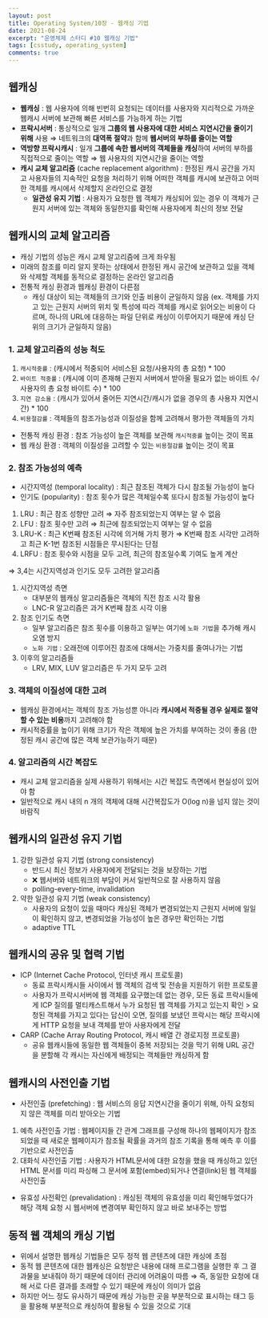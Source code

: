 ```yaml
---
layout: post
title: Operating System/10장 - 웹캐싱 기법
date: 2021-08-24
excerpt: "운영체제 스터디 #10 웹캐싱 기법"
tags: [csstudy, operating_system]
comments: true
---
```


## 웹캐싱
- **웹캐싱** : 웹 사용자에 의해 빈번히 요청되는 데이터를 사용자와 지리적으로 가까운 웹캐시 서버에 보관해 빠른 서비스를 가능하게 하는 기법
- **프락시서버** : 통상적으로 일개 **그룹의 웹 사용자에 대한 서비스 지연시간을 줄이기 위해** 사용 ⇒ 네트워크의 **대역폭 절약**과 함께 **웹서버의 부하를 줄이는 역할**
- **역방향 프락시캐시** : 일개 **그룹에 속한 웹서버의 객체들을 캐싱**하여 서버의 부하를 직접적으로 줄이는 역할 ⇒ 웹 사용자의 지연시간을 줄이는 역할
- **캐시 교체 알고리즘** (cache replacement algorithm) : 한정된 캐시 공간을 가지고 사용자들의 지속적인 요청을 처리하기 위해 어떠한 객체를 캐시에 보관하고 어떠한 객체를 캐시에서 삭제할지 온라인으로 결정
    - **일관성 유지 기법** : 사용자가 요청한 웹 객체가 캐싱되어 있는 경우 이 객체가 근원지 서버에 있는 객체와 동일한지를 확인해 사용자에게 최신의 정보 전달

## 웹캐시의 교체 알고리즘
- 캐싱 기법의 성능은 캐시 교체 알고리즘에 크게 좌우됨
- 미래의 참조를 미리 알지 못하는 상태에서 한정된 캐시 공간에 보관하고 있을 객체와 삭제할 객체를 동적으로 결정하는 온라인 알고리즘
- 전통적 캐싱 환경과 웹캐싱 환경이 다른점
    - 캐싱 대상이 되는 객체들의 크기와 인출 비용이 균일하지 않음 (ex. 객체를 가지고 있는 근원지 서버의 위치 및 특성에 따라 객체를 캐시로 읽어오는 비용이 다르며, 하나의 URL에 대응하는 파일 단위로 캐싱이 이루어지기 때문에 캐싱 단위의 크기가 균일하지 않음)

### 1. 교체 알고리즘의 성능 척도
1. `캐시적중률` : (캐시에서 적중되어 서비스된 요청/사용자의 총 요청) * 100
2. `바이트 적중률` : (캐시에 이미 존재해 근원지 서버에서 받아올 필요가 없는 바이트 수/사용자의 총 요청 바이트 수) * 100
3. `지연 감소율` : (캐시가 있어서 줄어든 지연시간/캐시가 없을 경우의 총 사용자 지연시간) * 100
4. `비용절감률` : 객체들의 참조가능성과 이질성을 함께 고려해서 평가한 객체들의 가치

- 전통적 캐싱 환경 : 참조 가능성이 높은 객체를 보관해 `캐시적중률` 높이는 것이 목표
- 웹 캐싱 환경 : 객체의 이질성을 고려할 수 있는 `비용절감률` 높이는 것이 목표

### 2. 참조 가능성의 예측
- 시간지역성 (temporal locality) : 최근 참조된 객체가 다시 참조될 가능성이 높다
- 인기도 (popularity) : 참조 횟수가 많은 객체일수록 또다시 참조될 가능성이 높다

1. LRU : 최근 참조 성향만 고려 ⇒ 자주 참조되었는지 여부는 알 수 없음
2. LFU : 참조 횟수만 고려 ⇒ 최근에 참조되었는지 여부는 알 수 없음
3. LRU-K : 최근 K번째 참조된 시각에 의거해 가치 평가 ⇒ K번째 참조 시각만 고려하고 최근 K-1번 참조된 시점들은 무시된다는 단점
4. LRFU : 참조 횟수와 시점을 모두 고려, 최근의 참조일수록 기여도 높게 계산

⇒ 3,4는 시간지역성과 인기도 모두 고려한 알고리즘

1. 시간지역성 측면
    - 대부분의 웹캐싱 알고리즘들은 객체의 직전 참조 시각 활용
    - LNC-R 알고리즘은 과거 K번째 참조 시각 이용
2. 참조 인기도 측면
    - 일부 알고리즘은 참조 횟수를 이용하고 일부는 여기에 `노화 기법`을 추가해 캐시오염 방지
    - `노화 기법` : 오래전에 이루어진 참조에 대해서는 가중치를 줄여나가는 기법
3. 이후의 알고리즘들
    - LRV, MIX, LUV 알고리즘은 두 가지 모두 고려

### 3. 객체의 이질성에 대한 고려
- 웹캐싱 환경에서는 객체의 참조 가능성뿐 아니라 **캐시에서 적중될 경우 실제로 절약할 수 있는 비용**까지 고려해야 함
- 캐시적중률을 높이기 위해 크기가 작은 객체에 높은 가치를 부여하는 것이 좋음 (한정된 캐시 공간에 많은 객체 보관가능하기 때문)

### 4. 알고리즘의 시간 복잡도
- 캐시 교체 알고리즘을 실제 사용하기 위해서는 시간 복잡도 측면에서 현실성이 있어야 함
- 일반적으로 캐시 내의 n 개의 객체에 대해 시간복잡도가 O(log n)을 넘지 않는 것이 바람직

## 웹캐시의 일관성 유지 기법
1. 강한 일관성 유지 기법 (strong consistency)
    - 반드시 최신 정보가 사용자에게 전달되는 것을 보장하는 기법
    - ❌ 웹서버와 네트워크의 부담이 커서 일반적으로 잘 사용하지 않음
    - polling-every-time, invalidation
2. 약한 일관성 유지 기법 (weak consistency)
    - 사용자의 요청이 있을 때마다 캐싱된 객체가 변경되었는지 근원지 서버에 일일이 확인하지 않고, 변경되었을 가능성이 높은 경우만 확인하는 기법
    - adaptive TTL

## 웹캐시의 공유 및 협력 기법
- ICP (Internet Cache Protocol, 인터넷 캐시 프로토콜)
    - 동료 프락시캐시들 사이에서 웹 객체의 검색 및 전송을 지원하기 위한 프로토콜
    - 사용자가 프락시서버에 웹 객체를 요구했는데 없는 경우, 모든 동료 프락시들에게 ICP 질의를 멀티캐스트해서 누가 요청된 웹 객체를 가지고 있는지 확인 > 요청된 객체를 가지고 있다는 답신이 오면, 질의를 보냈던 프락시는 해당 프락시에게 HTTP 요청을 보내 객체를 받아 사용자에게 전달
- CARP (Cache Array Routing Protocol, 캐시 배열 간 경로지정 프로토콜)
    - 공유 웹캐시들에 동일한 웹 객체들이 중복 저장되는 것을 막기 위해 URL 공간을 분할해 각 캐시는 자신에게 배정되는 객체들만 캐싱하게 함

## 웹캐시의 사전인출 기법
- 사전인출 (prefetching) : 웹 서비스의 응답 지연시간을 줄이기 위해, 아직 요청되지 않은 객체를 미리 받아오는 기법

1. 예측 사전인출 기법 : 웹페이지들 간 관계 그래프를 구성해 하나의 웹페이지가 참조되었을 때 새로운 웹페이지가 참조될 확률을 과거의 참조 기록을 통해 예측 후 이를 기반으로 사전인출
2. 대화식 사전인출 기법 : 사용자가 HTML문서에 대한 요청을 했을 때 캐싱하고 있던 HTML 문서를 미리 파싱해 그 문서에 포함(embed)되거나 연결(link)된 웹 객체를 사전인출

- 유효성 사전확인 (prevalidation) :  캐싱된 객체의 유효성을 미리 확인해두었다가 해당 객체 요청 시 웹서버에 변경여부 확인하지 않고 바로 보내주는 방법

## 동적 웹 객체의 캐싱 기법
- 위에서 설명한 웹캐싱 기법들은 모두 정적 웹 콘텐츠에 대한 캐싱에 초점
- 동적 웹 콘텐츠에 대한 웹캐싱은 요청받은 내용에 대해 프로그램을 실행한 후 그 결과물을 보내줘야 하기 때문에 데이터 관리에 어려움이 따름 ⇒ 즉, 동일한 요청에 대해 서로 다른 결과를 초래할 수 있기 때문에 캐싱이 의미가 없음
- 하지만 어느 정도 유사하기 때문에 캐싱 가능한 곳을 부분적으로 표시하는 태그 등을 활용해 부분적으로 캐싱하여 활용될 수 있을 것으로 기대
